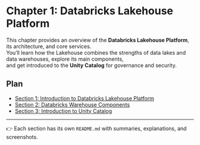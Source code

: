 # Chapter 1: Databricks Lakehouse Platform


This chapter provides an overview of the **Databricks Lakehouse Platform**, its architecture, and core services.  
You’ll learn how the Lakehouse combines the strengths of data lakes and data warehouses, explore its main components,  
and get introduced to the **Unity Catalog** for governance and security.


## Plan

- [Section 1: Introduction to Databricks Lakehouse Platform](./section-01-introduction/)
- [Section 2: Databricks Warehouse Components](./section-02-warehouse-components/)
- [Section 3: Introduction to Unity Catalog](https://github.com/SalmaBoukhris/Databricks-Certified-Data-Engineer-Associate---Preparation/tree/main/1-%20Databricks%20Lakehouse%20Platform/section-3-Introduction-to-unity-catalog)


-----

👉 Each section has its own `README.md` with summaries, explanations, and screenshots.  
